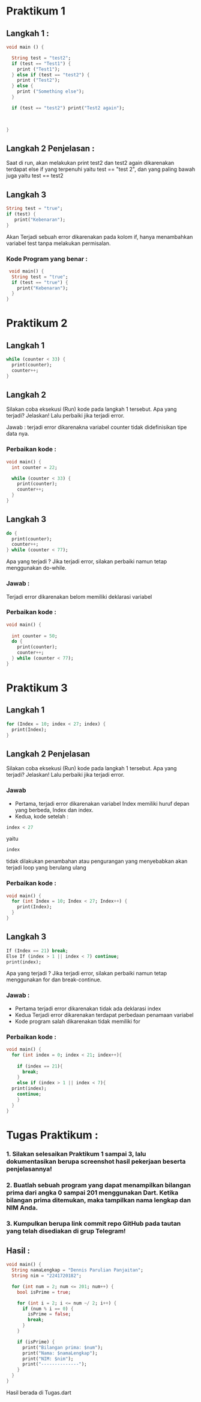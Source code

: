 # Praktikum 1

## Langkah 1 : 
``` dart
void main () {

  String test = "test2";
  if (test == "Test1") {
    print ("Test1");
  } else if (test == "test2") {
    print ("Test2");
  } else {
    print ("Something else");
  }

  if (test == "test2") print("Test2 again");


  
}
```
## Langkah 2 Penjelasan : 
Saat di run, akan melakukan print test2 dan test2 again dikarenakan terdapat else if yang terpenuhi yaitu test == "test 2", dan yang paling bawah juga yaitu test == test2

## Langkah 3

``` dart
String test = "true";
if (test) {
   print("Kebenaran");
}
```
Akan Terjadi sebuah error dikarenakan pada kolom if, hanya menambahkan variabel test tanpa melakukan permisalan.


### Kode Program yang benar : 
``` dart
 void main() {
  String test = "true";
  if (test == "true") {
    print("Kebenaran");
  }
}
```

# Praktikum 2
## Langkah 1
``` dart
while (counter < 33) {
  print(counter);
  counter++;
}
```
## Langkah 2
Silakan coba eksekusi (Run) kode pada langkah 1 tersebut. Apa yang terjadi? Jelaskan! Lalu perbaiki jika terjadi error.

Jawab : 
terjadi error dikarenakna variabel counter tidak didefinisikan tipe data nya.

### Perbaikan kode : 
``` dart
void main() {
  int counter = 22;

  while (counter < 33) {
    print(counter);
    counter++;
  }
}
```

## Langkah 3
``` dart
do {
  print(counter);
  counter++;
} while (counter < 77);
```
Apa yang terjadi ? Jika terjadi error, silakan perbaiki namun tetap menggunakan do-while.

### Jawab : 

Terjadi error dikarenakan belom memiliki deklarasi variabel

### Perbaikan kode : 
``` dart
void main() {
  
  int counter = 50;
  do {
    print(counter);
    counter++;
  } while (counter < 77);
}

```

# Praktikum 3
## Langkah 1
``` dart
for (Index = 10; index < 27; index) {
  print(Index);
}
```
## Langkah 2 Penjelasan  
Silakan coba eksekusi (Run) kode pada langkah 1 tersebut. Apa yang terjadi? Jelaskan! Lalu perbaiki jika terjadi error. 

### Jawab 
* Pertama, terjadi error dikarenakan variabel Index memiliki huruf depan yang berbeda, Index dan index. 
* Kedua, kode setelah :
``` dart
index < 27
```
yaitu 
``` dart
index
```
tidak dilakukan penambahan atau pengurangan yang menyebabkan akan terjadi loop yang berulang ulang

### Perbaikan kode : 
``` dart
void main() {
  for (int Index = 10; Index < 27; Index++) {
    print(Index);
  }
}
```

## Langkah 3
``` dart
If (Index == 21) break;
Else If (index > 1 || index < 7) continue;
print(index);
```
Apa yang terjadi ? Jika terjadi error, silakan perbaiki namun tetap menggunakan for dan break-continue.

### Jawab : 
* Pertama terjadi error dikarenakan tidak ada deklarasi index
* Kedua Terjadi error dikarenakan terdapat perbedaan penamaan variabel
* Kode program salah dikarenakan tidak memiliki for

### Perbaikan kode : 
``` dart
void main() {
  for (int index = 0; index < 21; index++){
    
    if (index == 21){ 
      break;
    }
    else if (index > 1 || index < 7){
  print(index);
    continue;
    } 
  }
}
```

# Tugas Praktikum : 
### 1. Silakan selesaikan Praktikum 1 sampai 3, lalu dokumentasikan berupa screenshot hasil pekerjaan beserta penjelasannya!
### 2. Buatlah sebuah program yang dapat menampilkan bilangan prima dari angka 0 sampai 201 menggunakan Dart. Ketika bilangan prima ditemukan, maka tampilkan nama lengkap dan NIM Anda.
### 3. Kumpulkan berupa link commit repo GitHub pada tautan yang telah disediakan di grup Telegram!

## Hasil : 
``` Dart
void main() {
  String namaLengkap = "Dennis Parulian Panjaitan";
  String nim = "2241720182";

  for (int num = 2; num <= 201; num++) {
    bool isPrime = true;

    for (int i = 2; i <= num ~/ 2; i++) {
      if (num % i == 0) {
        isPrime = false;
        break;
      }
    }

    if (isPrime) {
      print("Bilangan prima: $num");
      print("Nama: $namaLengkap");
      print("NIM: $nim");
      print("--------------");
    }
  }
}

```
Hasil berada di Tugas.dart


